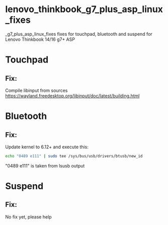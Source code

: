 # lenovo_thinkbook_g7_plus_asp_linux_fixes
_g7_plus_asp_linux_fixes
fixes for touchpad, bluetooth and suspend for Lenovo Thinkbook 14/16 g7+ ASP 

# Touchpad
## Fix:
Compile libinput from sources
https://wayland.freedesktop.org/libinput/doc/latest/building.html

# Bluetooth
## Fix:
Update kernel to 6.12+ and execute this:
```bash
echo "0489 e111" | sudo tee /sys/bus/usb/drivers/btusb/new_id
```
"0489 e111" is taken from lsusb output

# Suspend
## Fix:
No fix yet, please help
